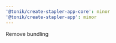 ```yaml
---
'@tonik/create-stapler-app-core': minor
'@tonik/create-stapler-app': minor
---
```


Remove bundling
